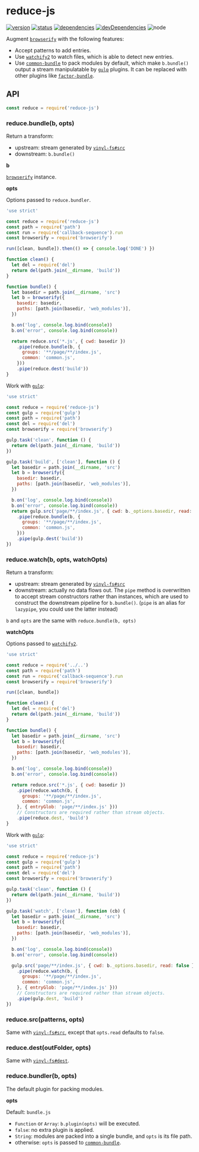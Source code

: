 # reduce-js
[![version](https://img.shields.io/npm/v/reduce-js.svg)](https://www.npmjs.org/package/reduce-js)
[![status](https://travis-ci.org/reducejs/reduce-js.svg?branch=master)](https://travis-ci.org/reducejs/reduce-js)
[![dependencies](https://david-dm.org/reducejs/reduce-js.svg)](https://david-dm.org/reducejs/reduce-js)
[![devDependencies](https://david-dm.org/reducejs/reduce-js/dev-status.svg)](https://david-dm.org/reducejs/reduce-js#info=devDependencies)
![node](https://img.shields.io/node/v/common-bundle.svg)

Augment [`browserify`] with the following features:

* Accept patterns to add entries.
* Use [`watchify2`] to watch files, which is able to detect new entries.
* Use [`common-bundle`] to pack modules by default,
  which make `b.bundle()` output a stream manipulatable by [`gulp`] plugins.
  It can be replaced with other plugins like [`factor-bundle`].

## API

```js
const reduce = require('reduce-js')

```

### reduce.bundle(b, opts)
Return a transform:
* upstream: stream generated by [`vinyl-fs#src`]
* downstream: `b.bundle()`

**b**

[`browserify`] instance.

**opts**

Options passed to `reduce.bundler`.


```js
'use strict'

const reduce = require('reduce-js')
const path = require('path')
const run = require('callback-sequence').run
const browserify = require('browserify')

run([clean, bundle]).then(() => { console.log('DONE') })

function clean() {
  let del = require('del')
  return del(path.join(__dirname, 'build'))
}

function bundle() {
  let basedir = path.join(__dirname, 'src')
  let b = browserify({
    basedir: basedir,
    paths: [path.join(basedir, 'web_modules')],
  })

  b.on('log', console.log.bind(console))
  b.on('error', console.log.bind(console))

  return reduce.src('*.js', { cwd: basedir })
    .pipe(reduce.bundle(b, {
      groups: '**/page/**/index.js',
      common: 'common.js',
    }))
    .pipe(reduce.dest('build'))
}

```

Work with [`gulp`]:
```js
'use strict'

const reduce = require('reduce-js')
const gulp = require('gulp')
const path = require('path')
const del = require('del')
const browserify = require('browserify')

gulp.task('clean', function () {
  return del(path.join(__dirname, 'build'))
})

gulp.task('build', ['clean'], function () {
  let basedir = path.join(__dirname, 'src')
  let b = browserify({
    basedir: basedir,
    paths: [path.join(basedir, 'web_modules')],
  })

  b.on('log', console.log.bind(console))
  b.on('error', console.log.bind(console))
  return gulp.src('page/**/index.js', { cwd: b._options.basedir, read: false })
    .pipe(reduce.bundle(b, {
      groups: '**/page/**/index.js',
      common: 'common.js',
    }))
    .pipe(gulp.dest('build'))
})

```

### reduce.watch(b, opts, watchOpts)
Return a transform:
* upstream: stream generated by [`vinyl-fs#src`]
* downstream: actually no data flows out.
  The `pipe` method is overwritten to accept stream constructors rather than instances,
  which are used to construct the downstream pipeline for `b.bundle()`.
  (`pipe` is an alias for `lazypipe`, you could use the latter instead)

`b` and `opts` are the same with `reduce.bundle(b, opts)`

**watchOpts**

Options passed to [`watchify2`].


```js
'use strict'

const reduce = require('../..')
const path = require('path')
const run = require('callback-sequence').run
const browserify = require('browserify')

run([clean, bundle])

function clean() {
  let del = require('del')
  return del(path.join(__dirname, 'build'))
}

function bundle() {
  let basedir = path.join(__dirname, 'src')
  let b = browserify({
    basedir: basedir,
    paths: [path.join(basedir, 'web_modules')],
  })

  b.on('log', console.log.bind(console))
  b.on('error', console.log.bind(console))

  return reduce.src('*.js', { cwd: basedir })
    .pipe(reduce.watch(b, {
      groups: '**/page/**/index.js',
      common: 'common.js',
    }, { entryGlob: 'page/**/index.js' }))
    // Constructors are required rather than stream objects.
    .pipe(reduce.dest, 'build')
}

```

Work with [`gulp`]:
```js
'use strict'

const reduce = require('reduce-js')
const gulp = require('gulp')
const path = require('path')
const del = require('del')
const browserify = require('browserify')

gulp.task('clean', function () {
  return del(path.join(__dirname, 'build'))
})

gulp.task('watch', ['clean'], function (cb) {
  let basedir = path.join(__dirname, 'src')
  let b = browserify({
    basedir: basedir,
    paths: [path.join(basedir, 'web_modules')],
  })

  b.on('log', console.log.bind(console))
  b.on('error', console.log.bind(console))

  gulp.src('page/**/index.js', { cwd: b._options.basedir, read: false })
    .pipe(reduce.watch(b, {
      groups: '**/page/**/index.js',
      common: 'common.js',
    }, { entryGlob: 'page/**/index.js' }))
    // Constructors are required rather than stream objects.
    .pipe(gulp.dest, 'build')
})

```
### reduce.src(patterns, opts)
Same with [`vinyl-fs#src`], except that `opts.read` defaults to `false`.

### reduce.dest(outFolder, opts)
Same with [`vinyl-fs#dest`].

### reduce.bundler(b, opts)
The default plugin for packing modules.

**opts**

Default: `bundle.js`

* `Function` or `Array`: `b.plugin(opts)` will be executed.
* `false`: no extra plugin is applied.
* `String`: modules are packed into a single bundle, and `opts` is its file path.
* otherwise: `opts` is passed to [`common-bundle`].


[`browserify`]: https://www.npmjs.com/package/browserify
[`factor-bundle`]: https://www.npmjs.com/package/factor-bundle
[`common-bundle`]: https://www.npmjs.com/package/common-bundle
[`vinyl`]: https://www.npmjs.com/package/vinyl
[`gulp`]: https://www.npmjs.com/package/gulp
[`globby`]: https://github.com/sindresorhus/globby
[`watchify`]: https://github.com/substack/watchify
[`watchify2`]: https://github.com/reducejs/watchify2
[`lazypipe`]: https://github.com/OverZealous/lazypipe
[`gulp.dest`]: https://github.com/gulpjs/gulp/blob/master/docs/API.md#gulpdestpath-options
[`callback-sequence#run`]: https://github.com/zoubin/callback-sequence#sequenceruncallbacks-done
[`vinyl-fs#src`]: https://github.com/gulpjs/vinyl-fs#srcglobs-options
[`vinyl-fs#dest`]: https://github.com/gulpjs/vinyl-fs#destfolder-options

